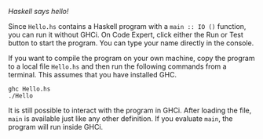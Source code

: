_Haskell says hello!_

Since `Hello.hs` contains a Haskell program with a `main :: IO ()` function, you can run it without GHCi. On Code Expert, click either the Run or Test button to start the program. You can type your name directly in the console.

If you want to compile the program on your own machine, copy the program to a local file `Hello.hs` and then run the following commands from a terminal. This assumes that you have installed GHC.

```
ghc Hello.hs
./Hello
```

It is still possible to interact with the program in GHCi. After loading the file, `main` is available just like any other definition. If you evaluate `main`, the program will run inside GHCi.